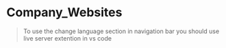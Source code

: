 # Company_Websites
> To use the change language section in navigation bar you should use live server extention in vs code
